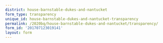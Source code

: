 ```yaml
---
district: house-barnstable-dukes-and-nantucket
form_type: transparency
unique_id: house-barnstable-dukes-and-nantucket-transparency
permalink: /2020bq/house-barnstable-dukes-and-nantucket/transparency/
form_id: '201707123019141'
layout: form
---
```

